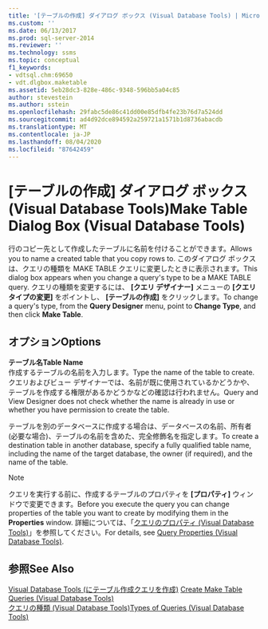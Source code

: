 ```yaml
---
title: '[テーブルの作成] ダイアログ ボックス (Visual Database Tools) | Microsoft Docs'
ms.custom: ''
ms.date: 06/13/2017
ms.prod: sql-server-2014
ms.reviewer: ''
ms.technology: ssms
ms.topic: conceptual
f1_keywords:
- vdtsql.chm:69650
- vdt.dlgbox.maketable
ms.assetid: 5eb28dc3-828e-486c-9348-596bb5a04c85
author: stevestein
ms.author: sstein
ms.openlocfilehash: 29fabc5de86c41dd00e85dfb4fe23b76d7a524dd
ms.sourcegitcommit: ad4d92dce894592a259721a1571b1d8736abacdb
ms.translationtype: MT
ms.contentlocale: ja-JP
ms.lasthandoff: 08/04/2020
ms.locfileid: "87642459"
---
```

# <a name="make-table-dialog-box-visual-database-tools"></a><span data-ttu-id="b6964-102">[テーブルの作成] ダイアログ ボックス (Visual Database Tools)</span><span class="sxs-lookup"><span data-stu-id="b6964-102">Make Table Dialog Box (Visual Database Tools)</span></span>
  <span data-ttu-id="b6964-103">行のコピー先として作成したテーブルに名前を付けることができます。</span><span class="sxs-lookup"><span data-stu-id="b6964-103">Allows you to name a created table that you copy rows to.</span></span> <span data-ttu-id="b6964-104">このダイアログ ボックスは、クエリの種類を MAKE TABLE クエリに変更したときに表示されます。</span><span class="sxs-lookup"><span data-stu-id="b6964-104">This dialog box appears when you change a query's type to be a MAKE TABLE query.</span></span> <span data-ttu-id="b6964-105">クエリの種類を変更するには、 **[クエリ デザイナー]** メニューの **[クエリ タイプの変更]** をポイントし、 **[テーブルの作成]** をクリックします。</span><span class="sxs-lookup"><span data-stu-id="b6964-105">To change a query's type, from the **Query Designer** menu, point to **Change Type**, and then click **Make Table**.</span></span>  
  
## <a name="options"></a><span data-ttu-id="b6964-106">オプション</span><span class="sxs-lookup"><span data-stu-id="b6964-106">Options</span></span>  
 <span data-ttu-id="b6964-107">**テーブル名**</span><span class="sxs-lookup"><span data-stu-id="b6964-107">**Table Name**</span></span>  
 <span data-ttu-id="b6964-108">作成するテーブルの名前を入力します。</span><span class="sxs-lookup"><span data-stu-id="b6964-108">Type the name of the table to create.</span></span> <span data-ttu-id="b6964-109">クエリおよびビュー デザイナーでは、名前が既に使用されているかどうかや、テーブルを作成する権限があるかどうかなどの確認は行われません。</span><span class="sxs-lookup"><span data-stu-id="b6964-109">Query and View Designer does not check whether the name is already in use or whether you have permission to create the table.</span></span>  
  
 <span data-ttu-id="b6964-110">テーブルを別のデータベースに作成する場合は、データベースの名前、所有者 (必要な場合)、テーブルの名前を含めた、完全修飾名を指定します。</span><span class="sxs-lookup"><span data-stu-id="b6964-110">To create a destination table in another database, specify a fully qualified table name, including the name of the target database, the owner (if required), and the name of the table.</span></span>  
  
> [!NOTE]  
>  <span data-ttu-id="b6964-111">クエリを実行する前に、作成するテーブルのプロパティを **[プロパティ]** ウィンドウで変更できます。</span><span class="sxs-lookup"><span data-stu-id="b6964-111">Before you execute the query you can change properties of the table you want to create by modifying them in the **Properties** window.</span></span> <span data-ttu-id="b6964-112">詳細については、「[クエリのプロパティ (Visual Database Tools)](visual-database-tools.md)」を参照してください。</span><span class="sxs-lookup"><span data-stu-id="b6964-112">For details, see [Query Properties &#40;Visual Database Tools&#41;](visual-database-tools.md).</span></span>  
  
## <a name="see-also"></a><span data-ttu-id="b6964-113">参照</span><span class="sxs-lookup"><span data-stu-id="b6964-113">See Also</span></span>  
 <span data-ttu-id="b6964-114">[Visual Database Tools &#40;にテーブル作成クエリを作成&#41;](create-make-table-queries-visual-database-tools.md) </span><span class="sxs-lookup"><span data-stu-id="b6964-114">[Create Make Table Queries &#40;Visual Database Tools&#41;](create-make-table-queries-visual-database-tools.md) </span></span>  
 [<span data-ttu-id="b6964-115">クエリの種類 (Visual Database Tools)</span><span class="sxs-lookup"><span data-stu-id="b6964-115">Types of Queries &#40;Visual Database Tools&#41;</span></span>](types-of-queries-visual-database-tools.md)  
  
  
